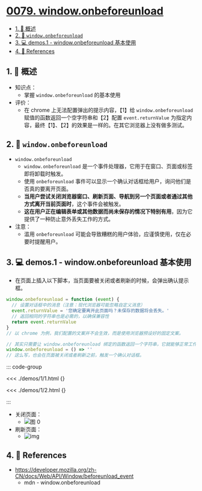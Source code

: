 # [0079. window.onbeforeunload](https://github.com/Tdahuyou/TNotes.html-css-js/tree/main/notes/0079.%20window.onbeforeunload)

<!-- region:toc -->

- [1. 📝 概述](#1--概述)
- [2. 📒 `window.onbeforeunload`](#2--windowonbeforeunload)
- [3. 💻 demos.1 - window.onbeforeunload 基本使用](#3--demos1---windowonbeforeunload-基本使用)
- [4. 🔗 References](#4--references)

<!-- endregion:toc -->

## 1. 📝 概述

- 知识点：
  - 掌握 `window.onbeforeunload` 的基本使用
- 评价：
  - 在 chrome 上无法配置弹出的提示内容，【1】给 `window.onbeforeunload` 赋值的函数返回一个空字符串和【2】配置 `event.returnValue` 为指定内容，最终【1】、【2】的效果是一样的。在其它浏览器上没有做多测试。

## 2. 📒 `window.onbeforeunload`

- `window.onbeforeunload`
  - `window.onbeforeunload` 是一个事件处理器，它用于在窗口、页面或标签即将卸载时触发。
  - 使用 `onbeforeunload` 事件可以显示一个确认对话框给用户，询问他们是否真的要离开页面。
  - **当用户尝试关闭浏览器窗口、刷新页面、导航到另一个页面或者通过其他方式离开当前页面时**，这个事件会被触发。
  - **这在用户正在编辑表单或其他数据而尚未保存的情况下特别有用**，因为它提供了一种防止意外丢失工作的方式。
- 注意：
  - 滥用 `onbeforeunload` 可能会导致糟糕的用户体验，应谨慎使用，仅在必要时提醒用户。

## 3. 💻 demos.1 - window.onbeforeunload 基本使用

- 在页面上插入以下脚本，当页面要被关闭或者刷新的时候，会弹出确认提示框。

```javascript {10}
window.onbeforeunload = function (event) {
  // 设置对话框中的消息（注意：现代浏览器可能忽略自定义消息）
  event.returnValue = '您确定要离开此页面吗？未保存的数据将会丢失。'
  // 返回相同的字符串也是必需的，以确保兼容性
  return event.returnValue
}
// 以 chrome 为例，我们配置的文案并不会生效，而是使用浏览器预设好的固定文案。

// 其实只需要让 window.onbeforeunload 绑定的函数返回一个字符串，它就能够正常工作。
window.onbeforeunload = () => ''
// 这么写，也会在页面被关闭或者刷新之前，触发一个确认对话框。
```

::: code-group

<<< ./demos/1/1.html {}

<<< ./demos/1/2.html {}

:::

- 关闭页面：
  - ![图 0](https://cdn.jsdelivr.net/gh/Tdahuyou/imgs@main/2025-08-21-11-13-18.png)
- 刷新页面：
  - ![img](https://cdn.jsdelivr.net/gh/Tdahuyou/imgs@main/2025-01-02-09-46-36.png)

## 4. 🔗 References

- https://developer.mozilla.org/zh-CN/docs/Web/API/Window/beforeunload_event
  - mdn - window.onbeforeunload
